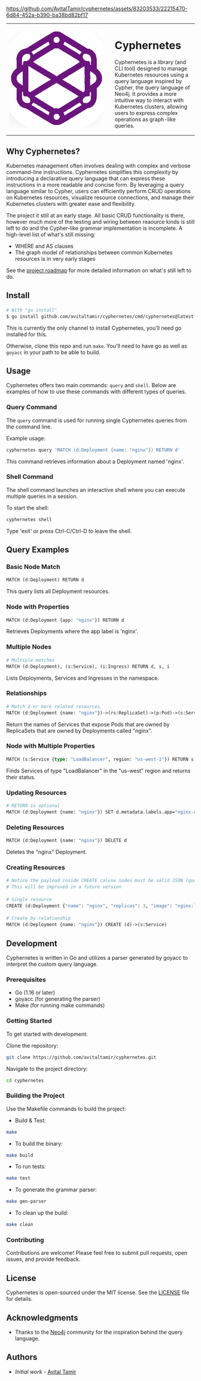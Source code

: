 


https://github.com/AvitalTamir/cyphernetes/assets/83203533/22215470-6d84-452a-b390-ba38bd82bf17


<table style="border-collapse: collapse; border: none">
  <tr>
    <td style="border: none" width="256">
      <img src="./logo.png" alt="Cyphernetes Logo" width="256">
    </td>
    <td style="border: none; padding-left: 20px">
      <h1>Cyphernetes</h1>
      <p>Cyphernetes is a library (and CLI tool) designed to manage Kubernetes resources using a query language inspired by Cypher, the query language of Neo4j. It provides a more intuitive way to interact with Kubernetes clusters, allowing users to express complex operations as graph-like queries.</p>
    </td>
  </tr>
</table>

## Why Cyphernetes?

Kubernetes management often involves dealing with complex and verbose command-line instructions. Cyphernetes simplifies this complexity by introducing a declarative query language that can express these instructions in a more readable and concise form. By leveraging a query language similar to Cypher, users can efficiently perform CRUD operations on Kubernetes resources, visualize resource connections, and manage their Kubernetes clusters with greater ease and flexibility.

The project it still at an early stage. All basic CRUD functionality is there,
however much more of the testing and wiring between reaource kinds is still left to do and the Cypher-like grammar implementation is incomplete.
A high-level list of what's still missing:

* WHERE and AS clauses
* The graph model of relationships between common Kubernetes resources is in very early stages

See the [project roadmap](https://github.com/AvitalTamir/cyphernetes/blob/main/ROADMAP.md) for more detailed information on what's still left to do.

## Install

```bash
# With "go install"
$ go install github.com/avitaltamir/cyphernetes/cmd/cyphernetes@latest
```

This is currently the only channel to install Cyphernetes, you'll need go installed for this.

Otherwise, clone this repo and run `make`.
You'll need to have go as well as `goyacc` in your path to be able to build.

## Usage

Cyphernetes offers two main commands: `query` and `shell`. Below are examples of how to use these commands with different types of queries.

### Query Command

The `query` command is used for running single Cyphernetes queries from the command line.

Example usage:

```bash
cyphernetes query 'MATCH (d:Deployment {name: "nginx"}) RETURN d'
```

This command retrieves information about a Deployment named 'nginx'.

### Shell Command

The shell command launches an interactive shell where you can execute multiple queries in a session.

To start the shell:

```bash
cyphernetes shell
```

Type 'exit' or press Ctrl-C/Ctrl-D to leave the shell.

## Query Examples

### Basic Node Match

```graphql
MATCH (d:Deployment) RETURN d
```

This query lists all Deployment resources.

### Node with Properties

```graphql
MATCH (d:Deployment {app: "nginx"}) RETURN d
```

Retrieves Deployments where the app label is 'nginx'.

### Multiple Nodes

```graphql
# Multiple matches
MATCH (d:Deployment), (s:Service), (i:Ingress) RETURN d, s, i
```

Lists Deployments, Services and Ingresses in the namespace.

### Relationships

```graphql
# Match 2 or more related resources
MATCH (d:Deployment {name: "nginx"})->(rs:ReplicaSet)->(p:Pod)->(s:Service) RETURN s.metadata.name
```

Return the names of Services that expose Pods that are owned by ReplicaSets that are owned by Deployments called "nginx".

### Node with Multiple Properties

```graphql
MATCH (s:Service {type: "LoadBalancer", region: "us-west-1"}) RETURN s.metadata.name, s.status.LoadBalancer
```

Finds Services of type "LoadBalancer" in the "us-west" region and returns their status.

### Updating Resources

```graphql
# RETURN is optional
MATCH (d:Deployment {name: "nginx"}) SET d.metadata.labels.app="nginx-updated" RETURN d
```

### Deleting Resources

```graphql
MATCH (d:Deployment {name: "nginx"}) DELETE d
```

Deletes the "nginx" Deployment.

### Creating Resources

```graphql
# Notice the payload inside CREATE caluse nodes must be valid JSON (quotes surround key names)
# This will be improved in a future version

# Single resource
CREATE (d:Deployment {"name": "nginx", "replicas": 3, "image": "nginx:latest"})

# Create by relationship
MATCH (d:Deployment {name: "nginx"}) CREATE (d)->(s:Service)
```

## Development

Cyphernetes is written in Go and utilizes a parser generated by goyacc to interpret the custom query language.

### Prerequisites

* Go (1.16 or later)
* goyacc (for generating the parser)
* Make (for running make commands)

### Getting Started

To get started with development:

Clone the repository:

```bash
git clone https://github.com/avitaltamir/cyphernetes.git
```

Navigate to the project directory:

```bash
cd cyphernetes
```

### Building the Project

Use the Makefile commands to build the project:

* Build & Test:

```bash
make
```

* To build the binary:

```bash
make build
```

* To run tests:

```bash
make test
```

* To generate the grammar parser:

```bash
make gen-parser
```

* To clean up the build:

```bash
make clean
```

### Contributing

Contributions are welcome! Please feel free to submit pull requests, open issues, and provide feedback.

## License

Cyphernetes is open-sourced under the MIT license. See the [LICENSE](LICENSE) file for details.

## Acknowledgments

* Thanks to the [Neo4j](https://neo4j.com/) community for the inspiration behind the query language.

## Authors

* _Initial work_ - [Avital Tamir](https://github.com/avitaltamir)
